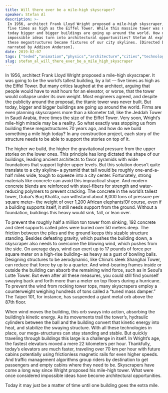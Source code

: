 ```yaml
---
title: Will there ever be a mile-high skyscraper?
speaker: Stefan Al
description: >-
 In 1956, architect Frank Lloyd Wright proposed a mile-high skyscraper, a building
 five times as high as the Eiffel Tower. While this massive tower was never built,
 today bigger and bigger buildings are going up around the world. How did these
 impossible ideas turn into architectural opportunities? Stefan Al explains how
 these megastructures became fixtures of our city skylines. [Directed by TED-Ed,
 narrated by Addison Anderson].
date: 2019-02-07
tags: ["teded","animation","physics","architecture","cities","technology","infrastructure","innovation","invention","engineering","design"]
slug: stefan_al_will_there_ever_be_a_mile_high_skyscraper
---
```


In 1956, architect Frank Lloyd Wright proposed a mile-high skyscraper. It was going to be
the world’s tallest building, by a lot — five times as high as the Eiffel Tower. But many
critics laughed at the architect, arguing that people would have to wait hours for an
elevator, or worse, that the tower would collapse under its own weight. Most engineers
agreed, and despite the publicity around the proposal, the titanic tower was never
built. But today, bigger and bigger buildings are going up around the world. Firms are
even planning skyscrapers more than a kilometer tall, like the Jeddah Tower in Saudi
Arabia, three times the size of the Eiffel Tower. Very soon, Wright’s mile-high miracle 
may be a reality. So what exactly was stopping us from building these megastructures 70
years ago, and how do we build something a mile high today? In any construction project,
each story of the structure needs to be able to support the stories on top of
it.

The higher we build, the higher the gravitational pressure from the upper stories on the
lower ones. This principle has long dictated the shape of our buildings, leading ancient
architects to favor pyramids with wide foundations that support lighter upper levels. But
this solution doesn’t quite translate to a city skyline– a pyramid that tall would be
roughly one-and-a-half miles wide, tough to squeeze into a city center. Fortunately,
strong materials like concrete can avoid this impractical shape. And modern concrete
blends are reinforced with steel-fibers for strength and water-reducing polymers to
prevent cracking. The concrete in the world’s tallest tower, Dubai’s Burj Khalifa, can
withstand about 8,000 tons of pressure per square meter– the weight of over 1,200 African
elephants!Of course, even if a building supports itself, it still needs support from the
ground. Without a foundation, buildings this heavy would sink, fall, or lean
over.

To prevent the roughly half a million ton tower from sinking, 192 concrete and steel
supports called piles were buried over 50 meters deep. The friction between the piles 
and the ground keeps this sizable structure standing. Besides defeating gravity, which
pushes the building down, a skyscraper also needs to overcome the blowing wind, which
pushes from the side. On average days, wind can exert up to 17 pounds of force per square
meter on a high-rise building– as heavy as a gust of bowling balls. Designing structures
to be aerodynamic, like China’s sleek Shanghai Tower, can reduce that force by up to a
quarter. And wind-bearing frames inside or outside the building can absorb the remaining
wind force, such as in Seoul’s Lotte Tower. But even after all these measures, you could
still find yourself swaying back and forth more than a meter on top floors during a
hurricane. To prevent the wind from rocking tower tops, many skyscrapers employ a
counterweight weighing hundreds of tons called a “tuned mass damper.” The Taipei 101, for
instance, has suspended a giant metal orb above the 87th floor.

When wind moves the building, this orb sways into action, absorbing the building’s kinetic
energy. As its movements trail the tower’s, hydraulic cylinders between the ball and the
building convert that kinetic energy into heat, and stabilize the swaying structure. With
all these technologies in place, our mega-structures can stay standing and stable. But
quickly traveling through buildings this large is a challenge in itself. In Wright’s age,
the fastest elevators moved a mere 22 kilometers per hour. Thankfully, today’s elevators
are much faster, traveling over 70 km per hour with future cabins potentially using 
frictionless magnetic rails for even higher speeds. And traffic management algorithms 
group riders by destination to get passengers and empty cabins where they need to
be. Skyscrapers have come a long way since Wright proposed his mile-high tower. What were
once considered impossible ideas have become architectural opportunities.

Today it may just be a matter of time until one building goes the extra
mile.

<!--
ad_duration=0
event="TED-Ed"
external_start_time=0
intro_duration=0
is_subtitle_required="False"
is_talk_featured="False"
language="en"
language_swap="False"
native_language="en"
number_of_related_talks=6
number_of_speakers=1
number_of_subtitled_videos=0
number_of_tags=11
number_of_talk_download_languages=22
number_of_talk_more_resources=0
number_of_talk_recommendations=0
number_of_talks_take_actions=0
post_ad_duration=0
published_timestamp="2019-02-07 21:55:17"
recording_date="2019-02-07"
speaker_description="Architect"
speaker_is_published=0
speaker_name="Stefan Al"
talk_name="Will there ever be a mile-high skyscraper?"
talks_tags=["teded","animation","physics","architecture","cities","technology","infrastructure","innovation","invention","engineering","design"]
url_photo_speaker="https://pe.tedcdn.com/images/ted/7f30930b0514fe977ef29739f17a76ad8da29d73_254x191.jpg"
url_photo_talk="https://s3.amazonaws.com/talkstar-photos/uploads/2ba8ff9f-ee77-422e-97db-86c8b8d6279e/skyscraperstextless.jpg"
url_webpage="https://www.ted.com/talks/stefan_al_will_there_ever_be_a_mile_high_skyscraper"
video_type_name="TED-Ed Original"
-->